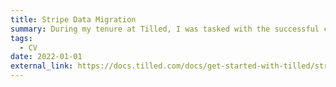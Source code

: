 ```yaml
---
title: Stripe Data Migration
summary: During my tenure at Tilled, I was tasked with the successful completion of a notable project that required in-depth research and pushed me to expand my capabilities. I am honored to have played a role in this milestone project, which served as my first substantial contribution to the company and provided an opportunity for personal and professional growth through challenging me to operate outside of my comfort zone
tags:
  - CV
date: 2022-01-01
external_link: https://docs.tilled.com/docs/get-started-with-tilled/stripe-migration/
---
```

